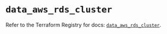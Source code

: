 # `data_aws_rds_cluster`

Refer to the Terraform Registry for docs: [`data_aws_rds_cluster`](https://registry.terraform.io/providers/hashicorp/aws/4.67.0/docs/data-sources/rds_cluster).
